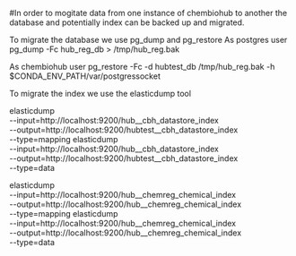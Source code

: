 #In order to mogitate data from one instance of chembiohub to another the database and potentially index can be backed up and migrated.

To migrate the database we use pg_dump and pg_restore
As postgres user
    pg_dump -Fc hub_reg_db > /tmp/hub_reg.bak

As chembiohub user
    pg_restore -Fc -d hubtest_db /tmp/hub_reg.bak -h $CONDA_ENV_PATH/var/postgressocket

To migrate the index we use the elasticdump tool

elasticdump \
  --input=http://localhost:9200/hub__cbh_datastore_index \
  --output=http://localhost:9200/hubtest__cbh_datastore_index \
  --type=mapping
elasticdump \
   --input=http://localhost:9200/hub__cbh_datastore_index \
  --output=http://localhost:9200/hubtest__cbh_datastore_index \
  --type=data


elasticdump \
  --input=http://localhost:9200/hub__chemreg_chemical_index \
  --output=http://localhost:9200/hub__chemreg_chemical_index \
  --type=mapping
elasticdump \
  --input=http://localhost:9200/hub__chemreg_chemical_index \
  --output=http://localhost:9200/hub__chemreg_chemical_index \
  --type=data
